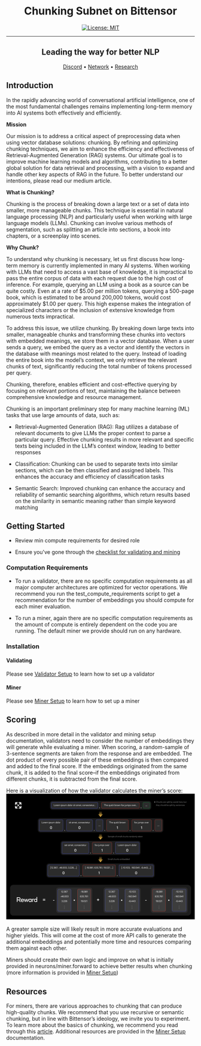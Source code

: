<div align="center">

# **Chunking Subnet on Bittensor** <!-- omit in toc -->

[![License: MIT](https://img.shields.io/badge/License-MIT-yellow.svg)](https://opensource.org/licenses/MIT) 

---

## Leading the way for better NLP <!-- omit in toc -->

[Discord](https://discord.gg/bittensor) • [Network](https://taostats.io/) • [Research](https://bittensor.com/whitepaper)
</div>

## Introduction

In the rapidly advancing world of conversational artificial intelligence, one of the most fundamental challenges remains implementing long-term memory into AI systems both effectively and efficiently.

**Mission** 

Our mission is to address a critical aspect of preprocessing data when using vector database solutions: chunking. By refining and optimizing chunking techniques, we aim to enhance the efficiency and effectiveness of Retrieval-Augmented Generation (RAG) systems. Our ultimate goal is to improve machine learning models and algorithms, contributing to a better global solution for data retrieval and processing, with a vision to expand and handle other key aspects of RAG in the future. To better understand our intentions, please read our medium article.

**What is Chunking?** 

Chunking is the process of breaking down a large text or a set of data into smaller, more manageable chunks. This technique is essential in natural language processing (NLP) and particularly useful when working with large language models (LLMs). Chunking can involve various methods of segmentation, such as splitting an article into sections, a book into chapters, or a screenplay into scenes.


**Why Chunk?** 

To understand why chunking is necessary, let us first discuss how long-term memory is currently implemented in many AI systems. When working with LLMs that need to access a vast base of knowledge, it is impractical to pass the entire corpus of data with each request due to the high cost of inference. For example, querying an LLM using a book as a source can be quite costly. Even at a rate of $5.00 per million tokens, querying a 500-page book, which is estimated to be around 200,000 tokens, would cost approximately $1.00 per query. This high expense makes the integration of specialized characters or the inclusion of extensive knowledge from numerous texts impractical.

To address this issue, we utilize chunking. By breaking down large texts into smaller, manageable chunks and transforming these chunks into vectors with embedded meanings, we store them in a vector database. When a user sends a query, we embed the query as a vector and identify the vectors in the database with meanings most related to the query. Instead of loading the entire book into the model’s context, we only retrieve the relevant chunks of text, significantly reducing the total number of tokens processed per query.

Chunking, therefore, enables efficient and cost-effective querying by focusing on relevant portions of text, maintaining the balance between comprehensive knowledge and resource management.

Chunking is an important preliminary step for many machine learning (ML) tasks that use large amounts of data, such as:
- Retrieval-Augmented Generation (RAG): Rag utilizes a database of relevant documents to give LLMs the proper context to parse a particular query. Effective chunking results in more relevant and specific texts being included in the LLM’s context window, leading to better responses

- Classification: Chunking can be used to separate texts into similar sections, which can be then classified and assigned labels. This enhances the accuracy and efficiency of classification tasks

- Semantic Search: Improved chunking can enhance the accuracy and reliability of semantic searching algorithms, which return results based on the similarity in semantic meaning rather than simple keyword matching


## Getting Started

- Review min compute requirements for desired role

- Ensure you've gone through the [checklist for validating and mining](https://docs.bittensor.com/subnets/checklist-for-validating-mining)

### Computation Requirements
- To run a validator, there are no specific computation requirements as all major computer architectures are optimized for vector operations. We recommend you run the test_compute_requirements script to get a recommendation for the number of embeddings you should compute for each miner evaluation.

- To run a miner, again there are no specific computation requirements as the amount of compute is entirely dependent on the code you are running. The default miner we provide should run on any hardware.

### Installation

#### Validating

Please see [Validator Setup](./docs/validator_setup.md) to learn how to set up a validator

#### Miner

Please see [Miner Setup](./docs/miner_setup.md) to learn how to set up a miner

## Scoring

As described in more detail in the validator and mining setup documentation, validators need to consider the number of embeddings they will generate while evaluating a miner. When scoring, a random-sample of 3-sentence segments are taken from the response and are embedded. The dot product of every possible pair of these embeddings is then compared and added to the final score. If the embeddings originated from the same chunk, it is added to the final score–if the embeddings originated from different chunks, it is subtracted from the final score.

Here is a visualization of how the validator calculates the miner’s score:
![evaluations](./assets/evaluations.png)

A greater sample size will likely result in more accurate evaluations and higher yields. This will come at the cost of more API calls to generate the additional embeddings and potentially more time and resources comparing them against each other. 

Miners should create their own logic and improve on what is initially provided in neurons/miner.forward to achieve better results when chunking (more information is provided in [Miner Setup](./docs/miner_setup.md))

## Resources

For miners, there are various approaches to chunking that can produce high-quality chunks. We recommend that you use recursive or semantic chunking, but in line with Bittensor’s ideology, we invite you to experiment. To learn more about the basics of chunking, we recommend you read through this [article](https://www.pinecone.io/learn/chunking-strategies/). Additional resources are provided in the [Miner Setup](./docs/miner_setup.md) documentation.

